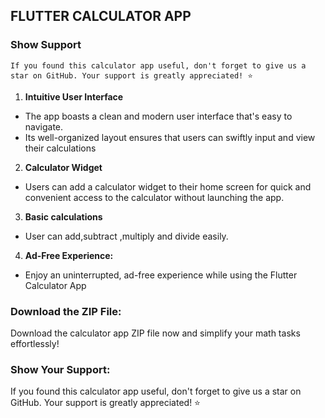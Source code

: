 
   ## FLUTTER CALCULATOR APP

   ### Show Support
    If you found this calculator app useful, don't forget to give us a star on GitHub. Your support is greatly appreciated! ⭐
   
1. **Intuitive User Interface**
  - The app boasts a clean and modern user interface that's easy to navigate.
  - Its well-organized layout ensures that users can swiftly input and view their calculations
2. **Calculator Widget**
  - Users can add a calculator widget to their home screen for quick and convenient access to the calculator without launching the app.
3. **Basic calculations**
  - User can add,subtract ,multiply and divide easily.
4. **Ad-Free Experience:**
  - Enjoy an uninterrupted, ad-free experience while using the Flutter Calculator App

  ### Download the ZIP File:
  Download the calculator app ZIP file now and simplify your math tasks effortlessly!
  ### Show Your Support: 
  If you found this calculator app useful, don't forget to give us a star on GitHub. Your support is greatly appreciated! ⭐

